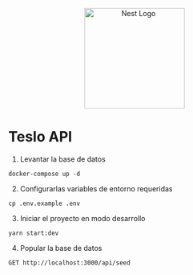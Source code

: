 <p align="center">
  <a href="http://nestjs.com/" target="blank"><img src="https://nestjs.com/img/logo-small.svg" width="200" alt="Nest Logo" /></a>
</p>

# Teslo API

1. Levantar la base de datos
```
docker-compose up -d
```

2. Configurarlas variables de entorno requeridas
```
cp .env.example .env
```

3. Iniciar el proyecto en modo desarrollo
```
yarn start:dev
```

4. Popular la base de datos
```
GET http://localhost:3000/api/seed
```
